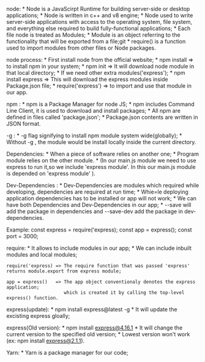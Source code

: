 node: 
    * Node is a JavaScirpt Runtime for building server-side or desktop applications;
    * Node is written in c++ and v8 engine;
    * Node used to write server-side applications with access to the operating system, 
      file system, and everything else required to build fully-functional applications;
    * Each file node is treated as Modules;
    * Module is an object referring to the functionality that will be exported from a file;git
    * require() is a function used to import modules from other files or Node packages.

node process: 
    * First install node from the official website;
    * npm install => to install npm in your system;
    * npm init => It will download node module in that local directory;
    * If we need other extra modules('express');
    * npm install express => This will download the express modules inside Package.json file;
    * require('express') => to import and use that module in our app.

npm :
    * npm is a Package Manager for node JS;
    * npm includes Command Line Client, it is used to download and install packages;
    * All npm are defined in files called 'package.json';
    * Package.json contents are written in JSON format.

 -g : 
    * -g flag signifying to install npm module system wide(globally);
    * Without -g , the module would be install locally inside the current directory.

Dependencies: 
    * When a piece of software relies on another one;
    * Program module relies on the other module.
    * (In our main.js module we need to use express to run it,so we include 'express module'. In this our main.js module is depended on 'express module' ).

Dev-Dependencies : 
    * Dev-Dependencies are modules which required while developing, dependencies are required at run time;
    * Whie=le deploying application dependencies has to be installed or app will not work;
    * We can have both Dependencies and Dev-Dependencies in our app;
    * --save will add the package in dependencies and --save-dev add the package in dev-dependencies.

Example: 
    const express = require('express);
    const app = express();
    const port = 3000;

require:
    * It allows to include modules in our app;
    * We can include inbuilt modules and local modules;

    require('express) => The require function that was passed 'express' returns module.export from express module;

    app = express()   => The app object conventionaly denotes the express application;
                         which is created it by calling the top-level express() function.


express(update): 
    * npm install express@latest -g 
    * It will update the excisting express gloally;

express(Old version):
    * npm install express@4.16.1
    * It will  change the current version to the specified old version;
    * Lowest version won't work (ex: npm install express@2.1.1).
 
Yarn:
    * Yarn is a package manager for our code;
    